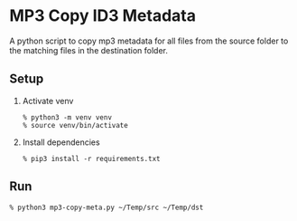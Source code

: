 # MP3 Copy ID3 Metadata

A python script to copy mp3 metadata for all files from the source folder to the matching files in the destination folder.

## Setup

1. Activate venv
    ```
    % python3 -m venv venv
    % source venv/bin/activate
    ```
2. Install dependencies

    ```
    % pip3 install -r requirements.txt
    ```

## Run

   ```
   % python3 mp3-copy-meta.py ~/Temp/src ~/Temp/dst
   ```

